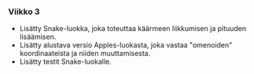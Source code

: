 ### Viikko 3

- Lisätty Snake-luokka, joka toteuttaa käärmeen liikkumisen ja pituuden lisäämisen.
- Lisätty alustava versio Apples-luokasta, joka vastaa "omenoiden" koordinaateista ja niiden muuttamisesta.
- Lisätty testit Snake-luokalle.

